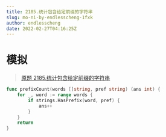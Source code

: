 ```yaml
---
title: 2185.统计包含给定前缀的字符串
slug: mo-ni-by-endlesscheng-1fxk
author: endlesscheng
date: 2022-02-27T04:16:25Z
---
```

# 模拟
 
> [原题 2185.统计包含给定前缀的字符串](https://leetcode.cn/problems/counting-words-with-a-given-prefix)
```go
func prefixCount(words []string, pref string) (ans int) {
	for _, word := range words {
		if strings.HasPrefix(word, pref) {
			ans++
		}
	}
	return
}
```

